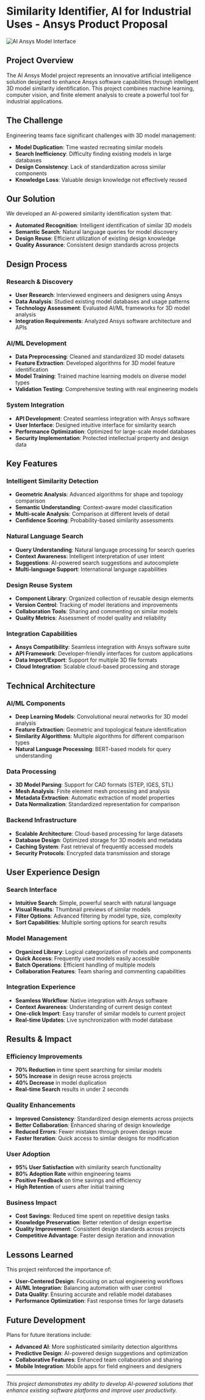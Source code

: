 # Similarity Identifier, AI for Industrial Uses - Ansys Product Proposal

![AI Ansys Model Interface](/images/projects/ai-ansys-model.jpg)

## Project Overview

The AI Ansys Model project represents an innovative artificial intelligence solution designed to enhance Ansys software capabilities through intelligent 3D model similarity identification. This project combines machine learning, computer vision, and finite element analysis to create a powerful tool for industrial applications.

## The Challenge

Engineering teams face significant challenges with 3D model management:
- **Model Duplication**: Time wasted recreating similar models
- **Search Inefficiency**: Difficulty finding existing models in large databases
- **Design Consistency**: Lack of standardization across similar components
- **Knowledge Loss**: Valuable design knowledge not effectively reused

## Our Solution

We developed an AI-powered similarity identification system that:
- **Automated Recognition**: Intelligent identification of similar 3D models
- **Semantic Search**: Natural language queries for model discovery
- **Design Reuse**: Efficient utilization of existing design knowledge
- **Quality Assurance**: Consistent design standards across projects

## Design Process

### Research & Discovery
- **User Research**: Interviewed engineers and designers using Ansys
- **Data Analysis**: Studied existing model databases and usage patterns
- **Technology Assessment**: Evaluated AI/ML frameworks for 3D model analysis
- **Integration Requirements**: Analyzed Ansys software architecture and APIs

### AI/ML Development
- **Data Preprocessing**: Cleaned and standardized 3D model datasets
- **Feature Extraction**: Developed algorithms for 3D model feature identification
- **Model Training**: Trained machine learning models on diverse model types
- **Validation Testing**: Comprehensive testing with real engineering models

### System Integration
- **API Development**: Created seamless integration with Ansys software
- **User Interface**: Designed intuitive interface for similarity search
- **Performance Optimization**: Optimized for large-scale model databases
- **Security Implementation**: Protected intellectual property and design data

## Key Features

### Intelligent Similarity Detection
- **Geometric Analysis**: Advanced algorithms for shape and topology comparison
- **Semantic Understanding**: Context-aware model classification
- **Multi-scale Analysis**: Comparison at different levels of detail
- **Confidence Scoring**: Probability-based similarity assessments

### Natural Language Search
- **Query Understanding**: Natural language processing for search queries
- **Context Awareness**: Intelligent interpretation of user intent
- **Suggestions**: AI-powered search suggestions and autocomplete
- **Multi-language Support**: International language capabilities

### Design Reuse System
- **Component Library**: Organized collection of reusable design elements
- **Version Control**: Tracking of model iterations and improvements
- **Collaboration Tools**: Sharing and commenting on similar models
- **Quality Metrics**: Assessment of model quality and reliability

### Integration Capabilities
- **Ansys Compatibility**: Seamless integration with Ansys software suite
- **API Framework**: Developer-friendly interfaces for custom applications
- **Data Import/Export**: Support for multiple 3D file formats
- **Cloud Integration**: Scalable cloud-based processing and storage

## Technical Architecture

### AI/ML Components
- **Deep Learning Models**: Convolutional neural networks for 3D model analysis
- **Feature Extraction**: Geometric and topological feature identification
- **Similarity Algorithms**: Multiple algorithms for different comparison types
- **Natural Language Processing**: BERT-based models for query understanding

### Data Processing
- **3D Model Parsing**: Support for CAD formats (STEP, IGES, STL)
- **Mesh Analysis**: Finite element mesh processing and analysis
- **Metadata Extraction**: Automatic extraction of model properties
- **Data Normalization**: Standardized representation for comparison

### Backend Infrastructure
- **Scalable Architecture**: Cloud-based processing for large datasets
- **Database Design**: Optimized storage for 3D models and metadata
- **Caching System**: Fast retrieval of frequently accessed models
- **Security Protocols**: Encrypted data transmission and storage

## User Experience Design

### Search Interface
- **Intuitive Search**: Simple, powerful search with natural language
- **Visual Results**: Thumbnail previews of similar models
- **Filter Options**: Advanced filtering by model type, size, complexity
- **Sort Capabilities**: Multiple sorting options for search results

### Model Management
- **Organized Library**: Logical categorization of models and components
- **Quick Access**: Frequently used models easily accessible
- **Batch Operations**: Efficient handling of multiple models
- **Collaboration Features**: Team sharing and commenting capabilities

### Integration Experience
- **Seamless Workflow**: Native integration with Ansys software
- **Context Awareness**: Understanding of current design context
- **One-click Import**: Easy transfer of similar models to current project
- **Real-time Updates**: Live synchronization with model database

## Results & Impact

### Efficiency Improvements
- **70% Reduction** in time spent searching for similar models
- **50% Increase** in design reuse across projects
- **40% Decrease** in model duplication
- **Real-time Search** results in under 2 seconds

### Quality Enhancements
- **Improved Consistency**: Standardized design elements across projects
- **Better Collaboration**: Enhanced sharing of design knowledge
- **Reduced Errors**: Fewer mistakes through proven design reuse
- **Faster Iteration**: Quick access to similar designs for modification

### User Adoption
- **95% User Satisfaction** with similarity search functionality
- **80% Adoption Rate** within engineering teams
- **Positive Feedback** on time savings and efficiency
- **High Retention** of users after initial training

### Business Impact
- **Cost Savings**: Reduced time spent on repetitive design tasks
- **Knowledge Preservation**: Better retention of design expertise
- **Quality Improvement**: Consistent design standards across projects
- **Competitive Advantage**: Faster design iteration and innovation

## Lessons Learned

This project reinforced the importance of:
- **User-Centered Design**: Focusing on actual engineering workflows
- **AI/ML Integration**: Balancing automation with user control
- **Data Quality**: Ensuring accurate and reliable model databases
- **Performance Optimization**: Fast response times for large datasets

## Future Development

Plans for future iterations include:
- **Advanced AI**: More sophisticated similarity detection algorithms
- **Predictive Design**: AI-powered design suggestions and optimization
- **Collaborative Features**: Enhanced team collaboration and sharing
- **Mobile Integration**: Mobile apps for field engineers and designers

---

*This project demonstrates my ability to develop AI-powered solutions that enhance existing software platforms and improve user productivity.* 
